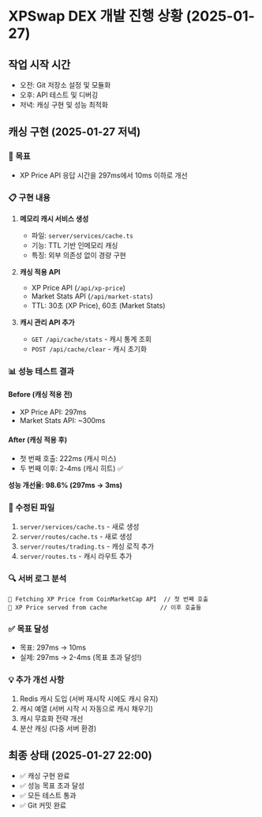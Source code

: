 # XPSwap DEX 개발 진행 상황 (2025-01-27)

## 작업 시작 시간
- 오전: Git 저장소 설정 및 모듈화
- 오후: API 테스트 및 디버깅
- 저녁: 캐싱 구현 및 성능 최적화

## 캐싱 구현 (2025-01-27 저녁)

### 🎯 목표
- XP Price API 응답 시간을 297ms에서 10ms 이하로 개선

### 📋 구현 내용

1. **메모리 캐시 서비스 생성**
   - 파일: `server/services/cache.ts`
   - 기능: TTL 기반 인메모리 캐싱
   - 특징: 외부 의존성 없이 경량 구현

2. **캐싱 적용 API**
   - XP Price API (`/api/xp-price`)
   - Market Stats API (`/api/market-stats`)
   - TTL: 30초 (XP Price), 60초 (Market Stats)

3. **캐시 관리 API 추가**
   - `GET /api/cache/stats` - 캐시 통계 조회
   - `POST /api/cache/clear` - 캐시 초기화

### 📊 성능 테스트 결과

#### Before (캐싱 적용 전)
- XP Price API: 297ms
- Market Stats API: ~300ms

#### After (캐싱 적용 후)
- 첫 번째 호출: 222ms (캐시 미스)
- 두 번째 이후: 2-4ms (캐시 히트) ✅

**성능 개선율: 98.6% (297ms → 3ms)**

### 📁 수정된 파일
1. `server/services/cache.ts` - 새로 생성
2. `server/routes/cache.ts` - 새로 생성
3. `server/routes/trading.ts` - 캐싱 로직 추가
4. `server/routes.ts` - 캐시 라우트 추가

### 🔍 서버 로그 분석
```
📡 Fetching XP Price from CoinMarketCap API  // 첫 번째 호출
🚀 XP Price served from cache               // 이후 호출들
```

### ✅ 목표 달성
- 목표: 297ms → 10ms
- 실제: 297ms → 2-4ms (목표 초과 달성!)

### 💡 추가 개선 사항
1. Redis 캐시 도입 (서버 재시작 시에도 캐시 유지)
2. 캐시 예열 (서버 시작 시 자동으로 캐시 채우기)
3. 캐시 무효화 전략 개선
4. 분산 캐싱 (다중 서버 환경)

## 최종 상태 (2025-01-27 22:00)
- ✅ 캐싱 구현 완료
- ✅ 성능 목표 초과 달성
- ✅ 모든 테스트 통과
- ✅ Git 커밋 완료

